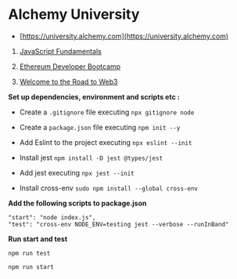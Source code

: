 # Alchemy University

-   [https://university.alchemy.com](https://university.alchemy.com)

1.   [JavaScript Fundamentals](content/JavaScript-Fundamentals/Readme.md)

1.   [Ethereum Developer Bootcamp](content/Ethereum-Developer-Bootcamp/Readme.md)

1.   [Welcome to the Road to Web3](content/Road-to-Web3/Readme.md)

**Set up dependencies, environment and scripts etc :**

  - Create a `.gitignore` file executing `npx gitignore node`

  - Create a `package.json` file executing `npm init --y`

  - Add Eslint to the project executing `npx eslint --init`
 
  - Install jest `npm install -D jest @types/jest`
  
  - Add jest executing `npx jest --init`
  
  - Install cross-env `sudo npm install --global cross-env`

**Add the following scripts to package.json**

  ```
  "start": "node index.js",
  "test": "cross-env NODE_ENV=testing jest --verbose --runInBand"
  ```

**Run start and test**

```
npm run test
```

```
npm run start
```

